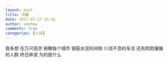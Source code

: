 ```yaml
---
layout: post
title: 鸟瞰
date: 2017-07-27 15:41
author: venhow
comments: true
categories: [小诗]
---
```

我多想
在万尺高空
俯瞰每个城市
钢筋水泥的间隙
川流不息的车流
还有熙熙攘攘的人群
终日奔波
为的是什么
